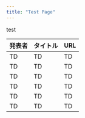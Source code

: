 ```yaml
---
title: "Test Page"
---
```


test

|  発表者  |  タイトル  |  URL  |
| ---- | ---- | ---- |
|  TD  |  TD  |  TD  |
|  TD  |  TD  |  TD  |
|  TD  |  TD  |  TD  |
|  TD  |  TD  |  TD  |
|  TD  |  TD  |  TD  |
|  TD  |  TD  |  TD  |
